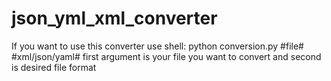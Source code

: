 # json_yml_xml_converter
If you want to use this converter use shell:
python conversion.py #file# #xml/json/yaml#
first argument is your file you want to convert and second is desired file format
